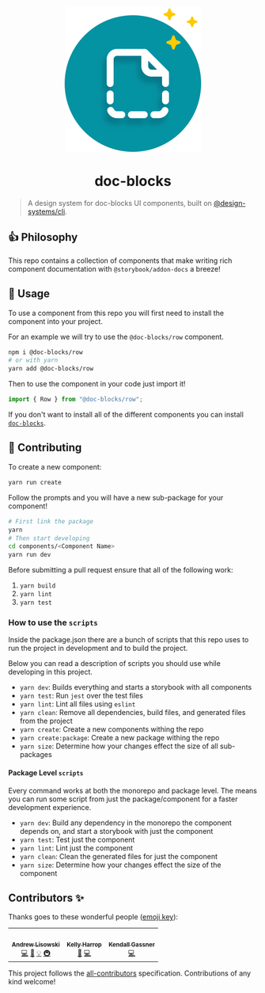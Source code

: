 <div align="center">
  <img src="./media/logo-mark.svg" />
  <h1>doc-blocks</h1>
</div>

> A design system for doc-blocks UI components, built on [@design-systems/cli](https://github.com/intuit/design-systems-cli).

## 👍 Philosophy

This repo contains a collection of components that make writing rich component documentation with `@storybook/addon-docs` a breeze!

## 🚀 Usage

To use a component from this repo you will first need to install the component into your project.

For an example we will try to use the `@doc-blocks/row` component.

```sh
npm i @doc-blocks/row
# or with yarn
yarn add @doc-blocks/row
```

Then to use the component in your code just import it!

```js
import { Row } from "@doc-blocks/row";
```

If you don't want to install all of the different components you can install [`doc-blocks`](./packages/doc-blocks/README.md).

## 🤝 Contributing

To create a new component:

```sh
yarn run create
```

Follow the prompts and you will have a new sub-package for your component!

```sh
# First link the package
yarn
# Then start developing
cd components/<Component Name>
yarn run dev
```

Before submitting a pull request ensure that all of the following work:

1. `yarn build`
2. `yarn lint`
3. `yarn test`

### How to use the `scripts`

Inside the package.json there are a bunch of scripts that this repo uses to run the project in development and to build the project.

Below you can read a description of scripts you should use while developing in this project.

- `yarn dev`: Builds everything and starts a storybook with all components
- `yarn test`: Run `jest` over the test files
- `yarn lint`: Lint all files using `eslint`
- `yarn clean`: Remove all dependencies, build files, and generated files from the project
- `yarn create`: Create a new components withing the repo
- `yarn create:package`: Create a new package withing the repo
- `yarn size`: Determine how your changes effect the size of all sub-packages

#### Package Level `scripts`

Every command works at both the monorepo and package level. The means you can run some script from just the package/component for a faster development experience.

- `yarn dev`: Build any dependency in the monorepo the component depends on, and start a storybook with just the component
- `yarn test`: Test just the component
- `yarn lint`: Lint just the component
- `yarn clean`: Clean the generated files for just the component
- `yarn size`: Determine how your changes effect the size of the component

## Contributors ✨

Thanks goes to these wonderful people ([emoji key](https://allcontributors.org/docs/en/emoji-key)):

<!-- ALL-CONTRIBUTORS-LIST:START - Do not remove or modify this section -->
<!-- prettier-ignore-start -->
<!-- markdownlint-disable -->
<table>
  <tr>
    <td align="center"><a href="http://hipstersmoothie.com/"><img src="https://avatars3.githubusercontent.com/u/1192452?v=4?s=100" width="100px;" alt=""/><br /><sub><b>Andrew Lisowski</b></sub></a><br /><a href="https://github.com/intuit/doc-blocks/commits?author=hipstersmoothie" title="Code">💻</a> <a href="https://github.com/intuit/doc-blocks/commits?author=hipstersmoothie" title="Documentation">📖</a> <a href="#example-hipstersmoothie" title="Examples">💡</a> <a href="#infra-hipstersmoothie" title="Infrastructure (Hosting, Build-Tools, etc)">🚇</a></td>
    <td align="center"><a href="https://github.com/kharrop"><img src="https://avatars0.githubusercontent.com/u/24794756?v=4?s=100" width="100px;" alt=""/><br /><sub><b>Kelly Harrop</b></sub></a><br /><a href="https://github.com/intuit/doc-blocks/commits?author=kharrop" title="Documentation">📖</a> <a href="https://github.com/intuit/doc-blocks/commits?author=kharrop" title="Code">💻</a></td>
    <td align="center"><a href="https://github.com/kendallgassner"><img src="https://avatars.githubusercontent.com/u/15275462?v=4?s=100" width="100px;" alt=""/><br /><sub><b>Kendall Gassner</b></sub></a><br /><a href="https://github.com/intuit/doc-blocks/commits?author=kendallgassner" title="Code">💻</a></td>
  </tr>
</table>

<!-- markdownlint-restore -->
<!-- prettier-ignore-end -->

<!-- ALL-CONTRIBUTORS-LIST:END -->

This project follows the [all-contributors](https://github.com/all-contributors/all-contributors) specification. Contributions of any kind welcome!
